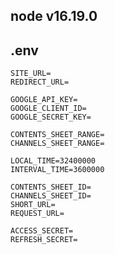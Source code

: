<h2>node v16.19.0</h2>

<h2>.env</h2>

```
SITE_URL=
REDIRECT_URL=

GOOGLE_API_KEY=
GOOGLE_CLIENT_ID=
GOOGLE_SECRET_KEY=

CONTENTS_SHEET_RANGE=
CHANNELS_SHEET_RANGE=

LOCAL_TIME=32400000
INTERVAL_TIME=3600000

CONTENTS_SHEET_ID=
CHANNELS_SHEET_ID=
SHORT_URL=
REQUEST_URL=

ACCESS_SECRET=
REFRESH_SECRET=
```

